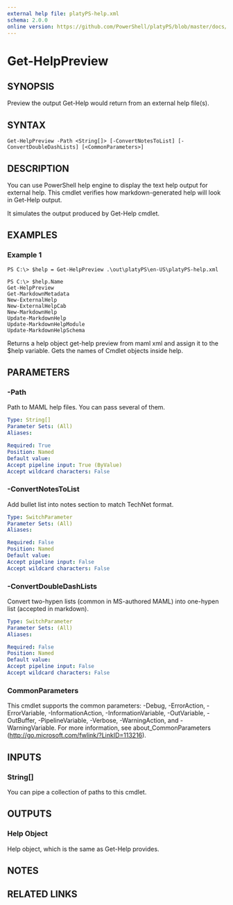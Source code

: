 ```yaml
---
external help file: platyPS-help.xml
schema: 2.0.0
online version: https://github.com/PowerShell/platyPS/blob/master/docs/Get-HelpPreview.md
---
```


# Get-HelpPreview
## SYNOPSIS
Preview the output Get-Help would return from an external help file(s).
## SYNTAX

```
Get-HelpPreview -Path <String[]> [-ConvertNotesToList] [-ConvertDoubleDashLists] [<CommonParameters>]
```

## DESCRIPTION
You can use PowerShell help engine to display the text help output for external help.
This cmdlet verifies how markdown-generated help will look in Get-Help output.

It simulates the output produced by Get-Help cmdlet.
## EXAMPLES

### Example 1
```
PS C:\> $help = Get-HelpPreview .\out\platyPS\en-US\platyPS-help.xml

PS C:\> $help.Name
Get-HelpPreview
Get-MarkdownMetadata
New-ExternalHelp
New-ExternalHelpCab
New-MarkdownHelp
Update-MarkdownHelp
Update-MarkdownHelpModule
Update-MarkdownHelpSchema
```

Returns a help object get-help preview from maml xml and assign it to the $help variable.
Gets the names of Cmdlet objects inside help.
## PARAMETERS

### -Path
Path to MAML help files.
You can pass several of them.

```yaml
Type: String[]
Parameter Sets: (All)
Aliases: 

Required: True
Position: Named
Default value: 
Accept pipeline input: True (ByValue)
Accept wildcard characters: False
```

### -ConvertNotesToList
Add bullet list into notes section to match TechNet format. 

```yaml
Type: SwitchParameter
Parameter Sets: (All)
Aliases: 

Required: False
Position: Named
Default value: 
Accept pipeline input: False
Accept wildcard characters: False
```

### -ConvertDoubleDashLists
Convert two-hypen lists (common in MS-authored MAML) into one-hypen list (accepted in markdown).

```yaml
Type: SwitchParameter
Parameter Sets: (All)
Aliases: 

Required: False
Position: Named
Default value: 
Accept pipeline input: False
Accept wildcard characters: False
```

### CommonParameters
This cmdlet supports the common parameters: -Debug, -ErrorAction, -ErrorVariable, -InformationAction, -InformationVariable, -OutVariable, -OutBuffer, -PipelineVariable, -Verbose, -WarningAction, and -WarningVariable. For more information, see about_CommonParameters (http://go.microsoft.com/fwlink/?LinkID=113216).
## INPUTS

### String[]
You can pipe a collection of paths to this cmdlet.
## OUTPUTS

### Help Object
Help object, which is the same as Get-Help provides.
## NOTES

## RELATED LINKS

